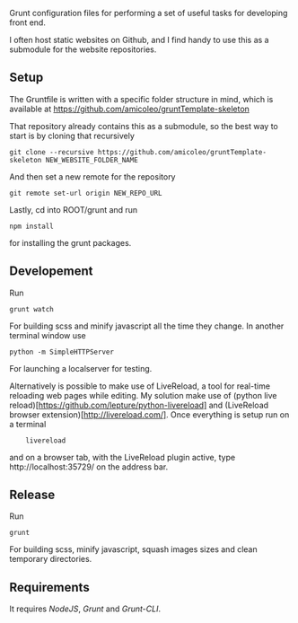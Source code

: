 Grunt configuration files for performing a set of useful tasks for developing front end. 

I often host static websites on Github, and I find handy to use this as a submodule for the website repositories. 


Setup
------

The Gruntfile is written with a specific folder structure in mind, which is available at https://github.com/amicoleo/gruntTemplate-skeleton 

That repository already contains this as a submodule, so the best way to start is by cloning that recursively 

	git clone --recursive https://github.com/amicoleo/gruntTemplate-skeleton NEW_WEBSITE_FOLDER_NAME

And then set a new remote for the repository 
	
	git remote set-url origin NEW_REPO_URL

Lastly, cd into ROOT/grunt and run
	
	npm install 

for installing the grunt packages. 





Developement
-------

Run 
	
	grunt watch 

For building scss and minify javascript all the time they change. In another terminal window use 

	python -m SimpleHTTPServer 

For launching a localserver for testing. 

Alternatively is possible to make use of LiveReload, a tool for real-time reloading web pages while editing. My solution make use of (python live reload)[https://github.com/lepture/python-livereload] and (LiveReload browser extension)[http://livereload.com/]. Once everything is setup run on a terminal
		
		livereload 

and on a browser tab, with the LiveReload plugin active, type http://localhost:35729/ on the address bar. 



Release
-----------

Run 

	grunt

For building scss, minify javascript, squash images sizes and clean temporary directories. 


Requirements
--------

It requires *NodeJS*, *Grunt* and *Grunt-CLI*. 
